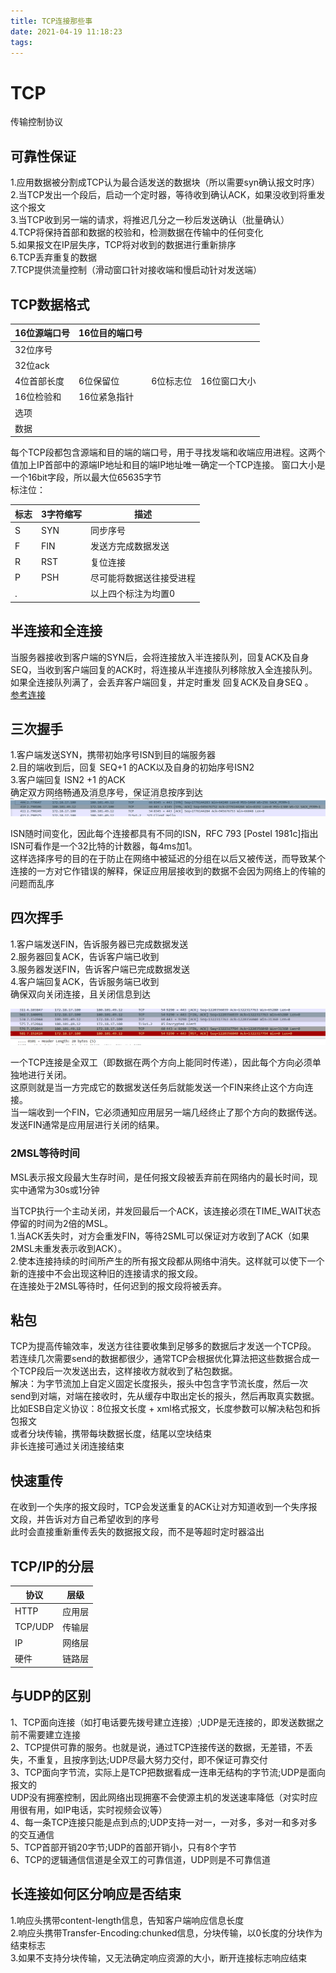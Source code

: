 ```yaml
---
title: TCP连接那些事
date: 2021-04-19 11:18:23
tags:
---
```

# TCP
传输控制协议
## 可靠性保证
1.应用数据被分割成TCP认为最合适发送的数据块（所以需要syn确认报文时序）  
2.当TCP发出一个段后，启动一个定时器，等待收到确认ACK，如果没收到将重发这个报文  
3.当TCP收到另一端的请求，将推迟几分之一秒后发送确认（批量确认）  
4.TCP将保持首部和数据的校验和，检测数据在传输中的任何变化  
5.如果报文在IP层失序，TCP将对收到的数据进行重新排序  
6.TCP丢弃重复的数据  
7.TCP提供流量控制（滑动窗口针对接收端和慢启动针对发送端）  

## TCP数据格式
|16位源端口号|16位目的端口号|||
|---|---|---|---|
|32位序号|
|32位ack|
|4位首部长度|6位保留位|6位标志位|16位窗口大小|
|16位检验和|16位紧急指针|
|选项|
|数据|

每个TCP段都包含源端和目的端的端口号，用于寻找发端和收端应用进程。这两个值加上IP首部中的源端IP地址和目的端IP地址唯一确定一个TCP连接。
窗口大小是一个16bit字段，所以最大位65635字节  
标注位：  
 
|标志|3字符缩写|描述|
|---|---|---|
|S|SYN|同步序号|
|F|FIN|发送方完成数据发送|
|R|RST|复位连接|
|P|PSH|尽可能将数据送往接受进程|
|.| |以上四个标注为均置0|

## 半连接和全连接
当服务器接收到客户端的SYN后，会将连接放入半连接队列，回复ACK及自身SEQ，当收到客户端回复的ACK时，将连接从半连接队列移除放入全连接队列。  
如果全连接队列满了，会丢弃客户端回复，并定时重发 回复ACK及自身SEQ 。  
[参考连接](https://www.jianshu.com/p/6a0fcb1008d6)

## 三次握手
1.客户端发送SYN，携带初始序号ISN到目的端服务器  
2.目的端收到后，回复 SEQ+1 的ACK以及自身的初始序号ISN2  
3.客户端回复 ISN2 +1 的ACK  
确定双方网络畅通及消息序号，保证消息按序到达  
![TCP_OPEN](https://github.com/MSunFlower1014/LeetCode-Golang/blob/master/protocol/img/TCP.png?raw=true)

ISN随时间变化，因此每个连接都具有不同的ISN，RFC 793 [Postel 1981c]指出ISN可看作是一个32比特的计数器，每4ms加1。  
这样选择序号的目的在于防止在网络中被延迟的分组在以后又被传送，而导致某个连接的一方对它作错误的解释，保证应用层接收到的数据不会因为网络上的传输的问题而乱序

## 四次挥手
1.客户端发送FIN，告诉服务器已完成数据发送  
2.服务器回复ACK，告诉客户端已收到  
3.服务器发送FIN，告诉客户端已完成数据发送  
4.客户端回复ACK，告诉服务端已收到  
确保双向关闭连接，且关闭信息到达  

![TCP_CLOSE](https://github.com/MSunFlower1014/LeetCode-Golang/blob/master/protocol/img/TCP_CLOSE.png?raw=true)

一个TCP连接是全双工（即数据在两个方向上能同时传递），因此每个方向必须单独地进行关闭。  
这原则就是当一方完成它的数据发送任务后就能发送一个FIN来终止这个方向连接。   
当一端收到一个FIN，它必须通知应用层另一端几经终止了那个方向的数据传送。发送FIN通常是应用层进行关闭的结果。  

### 2MSL等待时间
MSL表示报文段最大生存时间，是任何报文段被丢弃前在网络内的最长时间，现实中通常为30s或1分钟  

当TCP执行一个主动关闭，并发回最后一个ACK，该连接必须在TIME_WAIT状态停留的时间为2倍的MSL。  
1.当ACK丢失时，对方会重发FIN，等待2SML可以保证对方收到了ACK（如果2MSL未重发表示收到ACK）。  
2.使本连接持续的时间所产生的所有报文段都从网络中消失。这样就可以使下一个新的连接中不会出现这种旧的连接请求的报文段。   
在连接处于2MSL等待时，任何迟到的报文段将被丢弃。 

## 粘包
TCP为提高传输效率，发送方往往要收集到足够多的数据后才发送一个TCP段。  
若连续几次需要send的数据都很少，通常TCP会根据优化算法把这些数据合成一个TCP段后一次发送出去，这样接收方就收到了粘包数据。  
解决：为字节流加上自定义固定长度报头，报头中包含字节流长度，然后一次send到对端，对端在接收时，先从缓存中取出定长的报头，然后再取真实数据。  
比如ESB自定义协议：8位报文长度 + xml格式报文，长度参数可以解决粘包和拆包报文  
或者分块传输，携带每块数据长度，结尾以空块结束  
非长连接可通过关闭连接结束  

## 快速重传
在收到一个失序的报文段时，TCP会发送重复的ACK让对方知道收到一个失序报文段，并告诉对方自己希望收到的序号  
此时会直接重新重传丢失的数据报文段，而不是等超时定时器溢出

## TCP/IP的分层
|协议|层级|
|---|---|
|HTTP|应用层|
|TCP/UDP|传输层|
|IP|网络层|
|硬件|链路层|

## 与UDP的区别
1、TCP面向连接（如打电话要先拨号建立连接）;UDP是无连接的，即发送数据之前不需要建立连接  
2、TCP提供可靠的服务。也就是说，通过TCP连接传送的数据，无差错，不丢失，不重复，且按序到达;UDP尽最大努力交付，即不保证可靠交付  
3、TCP面向字节流，实际上是TCP把数据看成一连串无结构的字节流;UDP是面向报文的  
UDP没有拥塞控制，因此网络出现拥塞不会使源主机的发送速率降低（对实时应用很有用，如IP电话，实时视频会议等）  
4、每一条TCP连接只能是点到点的;UDP支持一对一，一对多，多对一和多对多的交互通信  
5、TCP首部开销20字节;UDP的首部开销小，只有8个字节  
6、TCP的逻辑通信信道是全双工的可靠信道，UDP则是不可靠信道  

## 长连接如何区分响应是否结束
1.响应头携带content-length信息，告知客户端响应信息长度  
2.响应头携带Transfer-Encoding:chunked信息，分块传输，以0长度的分块作为结束标志  
3.如果不支持分块传输，又无法确定响应资源的大小，断开连接标志响应结束  